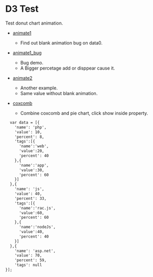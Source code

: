 D3 Test
===========

Test donut chart animation.

 * [animate1](http://windfish27.github.io/CodeTalentD3Test/animate1.html)
   - Find out blank animation bug on data0.

 * [animate1_bug](http://windfish27.github.io/CodeTalentD3Test/animate1_bug.html)
   - Bug demo.
   - A Bigger percetage add or disppear cause it.

 * [animate2](http://windfish27.github.io/CodeTalentD3Test/animate2.html)
   - Another example.
   - Same value without blank animation.

 * [coxcomb](http://windfish27.github.io/CodeTalentD3Test/coxcomb.html)
   - Combine coxcomb and pie chart, click show inside property.

```markdown
  var data = [{
    'name': 'php',
    'value': 10,
    'percent': 8,
    'tags':[{
      'name':'web',
      'value':20,
      'percent': 40
    },{
      'name':'app',
      'value':30,
      'percent': 60
    }]
  },{
    'name': 'js',
    'value': 40,
    'percent': 33,
    'tags':[{
      'name':'rac.js',
      'value':60,
      'percent': 60
    },{
      'name':'nodeJs',
      'value':40,
      'percent': 40
    }]
  },{
    'name': 'asp.net',
    'value': 70,
    'percent': 59,
    'tags': null
}];
```
